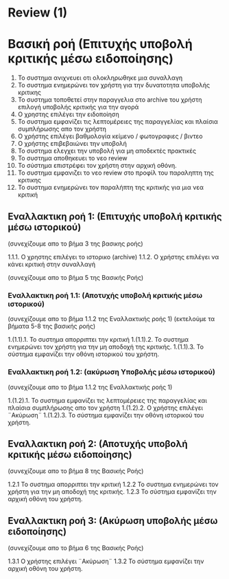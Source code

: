 # Review (1)

# Βασική ροή  (Επιτυχής υποβολή κριτικής μέσω ειδοποίησης)
1.  Το συστημα ανιχνευει οτι ολοκληρωθηκε μια συναλλαγη
2.  Το συστημα ενημερώνει τον χρήστη για την δυνατοτητα υποβολής κριτικης
3.  Το συστημα τοποθετεί στην παραγγελια στο archive του χρήστη επιλογή υποβολής κριτικής για την αγορά
4.  Ο χρηστης επιλέγει την ειδοποίηση
5.  Το συστημα εμφανίζει τις λεπτομέρειες της παραγγελίας και πλαίσια συμπλήρωσης απο τον χρήστη
6.  Ο χρήστης επιλέγει βαθμολογία κείμενο / φωτογραφιες / βιντεο
7.  Ο χρήστης επιβεβαιώνει την υποβολή
8.  Το συστημα ελεγχει την υποβολή για μη αποδεκτές πρακτικές
9.  Το συστημα αποθηκευει το νεο review
10. Το σύστημα επιστρέφει τον χρήστη στην αρχική οθόνη.
11. Το συστημα εμφανιζει το νεο review στο προφίλ του παραληπτη της κριτικης
12. Το συστημα ενημερώνει τον παραλήπτη της κριτικής για μια νεα κριτική


## Εναλλακτικη ροή 1:  (Επιτυχής υποβολή κριτικής μέσω ιστορικού)
(συνεχίζουμε απο το βήμα 3 της βασικης ροής)

1.1.1.  Ο χρηστης επιλέγει το ιστορικο (archive)
1.1.2.  Ο χρήστης επιλέγει να κάνει κριτική στην συναλλαγή

(συνεχίζουμε απο το βήμα 5 της Βασικής Ροής)

### Εναλλακτικη ροή 1.1:    (Αποτυχής υποβολή κριτικής μέσω ιστορικού)
(συνεχίζουμε απο το βήμα 1.1.2 της Εναλλακτικής ροής 1)
(εκτελούμε τα βήματα 5-8 της βασικής ροής)

1.(1.1).1.  Το συστημα απορριπτει την κριτική
1.(1.1).2.  Το συστημα ενημερώνει τον χρήστη για την μη αποδοχή της κριτικής.
1.(1.1).3.  Το σύστημα εμφανίζει την οθόνη ιστορικού του χρήστη.

### Εναλλακτικη ροή 1.2:    (ακύρωση Υποβολής μέσω ιστορικού)
(συνεχίζουμε απο το βήμα 1.1.2 της Εναλλακτικής ροής 1)

1.(1.2).1.  Το συστημα εμφανίζει τις λεπτομέρειες της παραγγελίας και πλαίσια συμπλήρωσης απο τον χρήστη
1.(1.2).2.  Ο χρήστης επιλέγει ¨Ακύρωση¨
1.(1.2).3.  Το σύστημα εμφανίζει την οθόνη ιστορικού του χρήστη.


## Εναλλακτικη ροή 2:  (Αποτυχής υποβολή κριτικής μέσω ειδοποίησης)
(συνεχίζουμε απο το βήμα 8 της Βασικής Ροής)

1.2.1   Το συστημα απορριπτει την κριτική
1.2.2   Το συστημα ενημερώνει τον χρήστη για την μη αποδοχή της κριτικής.
1.2.3   Το σύστημα εμφανίζει την αρχική οθόνη του χρήστη.

## Εναλλακτικη ροή 3:  (Ακύρωση υποβολής μέσω ειδοποίησης)
(συνεχίζουμε απο το βήμα 6 της Βασικής Ροής)

1.3.1   Ο χρήστης επιλέγει ¨Ακύρωση¨
1.3.2   Το σύστημα εμφανίζει την αρχική οθόνη του χρήστη.
